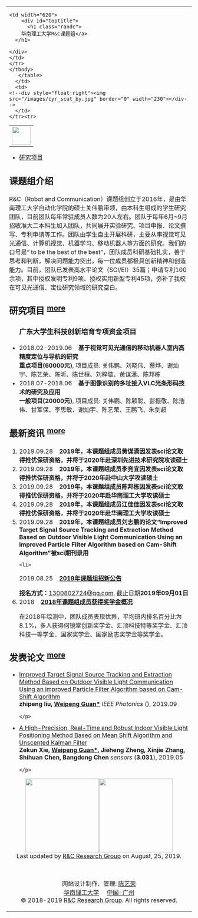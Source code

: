 


<head><meta http-equiv="Content-Type" content="text/html; charset=UTF-8">
<link rel="shortcut icon" href="./picture/randc_logo.png">
	
<meta name="keywords" content="R&C课题组, 华南理工大学, 可见光通信, 机器人, R&C Research Group, South China University of Technology, robot, VLC, communication">
<meta name="description" content="R&C课题组的主页">
<meta name="360-site-verification" content="d423d8da2550ca5def68c898ec0f4a36" />
<link rel="stylesheet" href="./css/jemdoc.css" type="text/css">

<title>华南理工大学R&C课题组</title>

<script type="text/javascript" async="" src="./css/ga.js"></script><script type="text/javascript">
  var _gaq = _gaq || [];
  _gaq.push(['_setAccount', 'UA-39824124-1']);
  _gaq.push(['_trackPageview']);
  (function() {
    var ga = document.createElement('script'); ga.type = 'text/javascript'; ga.async = true;

    var s = document.getElementsByTagName('script')[0]; s.parentNode.insertBefore(ga, s);
  })();
</script>

<style id="nightModeStyle">
html.cye-enabled.cye-nm:not(*:-webkit-full-screen-ancestor) body,
html.cye-enabled.cye-nm:not(*:-webkit-full-screen-ancestor) #cye-workaround-body {-webkit-filter:contrast(91%) brightness(84%) invert(1);}</style><style id="cyebody">html.cye-enabled.cye-lm body{background-color:#cce8cf !important;border-color:rgb(51, 58, 51) !important;background-image:none !important;color:#000000  !important}</style><style id="cyediv">html.cye-enabled.cye-lm div{background-color:#cce8cf !important;border-color:rgb(51, 58, 51) !important;background-image:none !important;color:#000000  !important}</style><style id="cyetable">html.cye-enabled.cye-lm th{background-color:#cce8cf !important;border-color:rgb(51, 58, 51) !important;background-image:none !important;color:#000000  !important}html.cye-enabled.cye-lm td{background-color:#cce8cf !important;border-color:rgb(51, 58, 51) !important;background-image:none !important;color:#000000  !important}</style><style id="cyetextInput">html.cye-enabled.cye-lm input[type=text]{background-color:#cce8cf !important;border-color:rgb(51, 58, 51) !important;background-image:none !important;color:#000000  !important}html.cye-enabled.cye-lm textarea{background-color:#cce8cf !important;border-color:rgb(51, 58, 51) !important;background-image:none !important;color:#000000  !important}</style><style id="cyeselect">html.cye-enabled.cye-lm select{background-color:#cce8cf !important;border-color:rgb(51, 58, 51) !important;background-image:none !important;color:#000000  !important}</style><style id="cyeul">html.cye-enabled.cye-lm ul{background-color:#cce8cf !important;border-color:rgb(51, 58, 51) !important;background-image:none !important;color:#000000  !important}</style><style id="cyeChangeByClick">html.cye-enabled.cye-lm .cye-lm-tag,html.cye-enabled.cye-lm.cye-lm-tag{background-color:#cce8cf !important;border-color:rgb(51, 58, 51) !important;background-image:none !important;color:#000000  !important}</style>
<style id="style-1-cropbar-clipper">/* Copyright 2014 Evernote Corporation. All rights reserved. */
.en-markup-crop-options {
    top: 18px !important;
    left: 50% !important;
    margin-left: -100px !important;
    width: 200px !important;
    border: 2px rgba(255,255,255,.38) solid !important;
    border-radius: 4px !important;
}
<script>
  (function(i,s,o,g,r,a,m){i['GoogleAnalyticsObject']=r;i[r]=i[r]||function(){
  (i[r].q=i[r].q||[]).push(arguments)},i[r].l=1*new Date();a=s.createElement(o),
  m=s.getElementsByTagName(o)[0];a.async=1;a.src=g;m.parentNode.insertBefore(a,m)
  });
  ga('create', 'UA-82384246-1', 'auto');
  ga('send', 'pageview');
</script>
.en-markup-crop-options div div:first-of-type {
    margin-left: 0px !important;
}

h1.randc{font-size:50px;}

ul.menu{
    list-style-type: none;
    margin: 0;
    padding: 0;
    overflow: hidden;
    background-color: #909090;
    /*position: fixed;*/
    top: 0;
    width: 100%;
}

li.menu {
    float: left;
}

li.menu a {
    display: block;
    color: white;
    text-align: center;
    padding: 16px 16px;
    text-decoration: none;
}

li.menu a:hover:not(.active) {
    background-color: #111;
}

.active {
    background-color: #3333FF;
}
	
</style>

	
	
</head>


	
<body ryt12610="1">
<div id="layout-content" style="margin-top:15px">

<table>
  <tbody>
    <tr>
      <td width="670">
       <table>
        <tbody>
	<col valign="middle">
        <tr>
	<td width="50">
	<div style="float:right"><img src="./picture/randc_logo.png" border="0" width="50"></div>	
	</td>

	<td width="620">
        <div id="toptitle">
          <h1 class="randc">
		华南理工大学R&C课题组</a>
	  </h1>
		
	</div>
	</td>
	</tr>
	</tbody>
       </table>
      </td>
      <td>
	<!--div style="float:right"><img src="/images/cyr_scut_by.jpg" border="0" width="230"></div-->
      </td>
    </tr><tr>
  </tr></tbody>
</table>

<!--此处插入菜单框架-->

<ul class="menu">
  <li class="menu"><a href="https://ccRoboteam.github.io/README/">研究项目</a></li>
</ul>

<h2>课题组介绍</h2>
  <p>
  R&C（Robot and Communication）课题组创立于2016年，是由华南理工大学自动化学院的硕士关伟鹏</a>带领，由本科生组成的学生研究团队，目前团队每年常驻成员人数为20人左右。团队于每年6月~9月招收准大二本科生加入团队，共同展开实验研究、项目申报、论文撰写、专利申请等工作。团队由学生自主开展科研，主要从事视觉可见光通信、计算机视觉、机器学习、移动机器人等方面的研究。我们的口号是“ to be the best of the best”，团队成员科研基础扎实，善于思考和判断，解决问题能力突出，每一位成员都极具创新精神和创造能力。目前，团队已发表高水平论文（SCI/EI）35篇；申请专利100余项，其中授权发明专利9项、授权实用新型专利45项，弥补了我校在可见光通信、定位研究领域的研究空白。
  </p>
  

<h2>研究项目 <sup><a href="https://scutrandc.github.io/projects/"><font class="highlight">more</font></a></sup></h2>
<ul>
<h3>广东大学生科技创新培育专项资金项目</h3>
  <li>
  2018.02-2019.06&nbsp;&nbsp;&nbsp;&nbsp;<b>基于视觉可见光通信的移动机器人室内高精度定位与导航的研究</b>
  </li>
  <b>重点项目(60000元)</b>, 项目成员: 关伟鹏、刘晓伟、蔡烨、谢灿宇、陈艺荣、陈昕、陈世桓、刘梓璇、黄谋潇、陈邦栋
  <li>
  2018.07-2018.06&nbsp;&nbsp;&nbsp;&nbsp;<b>基于图像识别的多址接入VLC光条形码技术的研究及应用</b>
  </li>
  <b>一般项目(20000元)</b>, 项目成员: 关伟鹏、陈颖聪、彭振敬、陈浩伟、甘军保、李思敏、谢灿宇、陈艺荣、王鹏飞、朱剑超


</ul>




<h2>最新资讯 <sup><a href="https://scutrandc.github.io/news/"><font class="highlight">more</font></a></sup></h2>
<ol>
  <li>
  2019.09.28&nbsp;&nbsp;&nbsp;&nbsp;<b>2019年，本课题组成员黄谋潇因发表sci论文取得推优保研资格，并将于2020年赴深圳先进技术研究院攻读硕士</b>
  </li>
	<li>
  2019.09.28&nbsp;&nbsp;&nbsp;&nbsp;<b>2019年，本课题组成员李竞宜因发表sci论文取得推优保研资格，并将于2020年赴中山大学攻读硕士</b>
  </li>
	<li>
  2019.09.28&nbsp;&nbsp;&nbsp;&nbsp;<b>2019年，本课题组成员陈邦栋因发表sci论文取得推优保研资格，并将于2020年赴华南理工大学攻读硕士</b>
  </li>
	<li>
  2019.09.28&nbsp;&nbsp;&nbsp;&nbsp;<b>2019年，本课题组成员江佳佳因发表sci论文取得推优保研资格，并将于2020年赴华南理工大学攻读硕士</b>
  </li>
		<li>
  2019.09.28&nbsp;&nbsp;&nbsp;&nbsp;<b>2019年，本课题组成员刘志鹏的论文“Improved Target Signal Source Tracking and Extraction Method Based on Outdoor Visible Light Communication Using an improved Particle Filter Algorithm based on Cam-Shift Algorithm”被sci期刊录用</b>
  </li>
	
	

	
	<li>
  2019.08.25&nbsp;&nbsp;&nbsp;&nbsp;<b><a href="https://scutrandc.github.io/news/2019/zhaoxin2019.html">2019年课题组招新公告</a></b>
  </li>
  <b>报名方式：</b><a href="mailto:1300802724@qq.com">1300802724@qq.com</a>, 截止日期<b><font class="highlight">2019年09月01日</font></b>

  <li>
  2018&nbsp;&nbsp;&nbsp;&nbsp;<b><a href="#">2018年课题组成员获得奖学金概况</a></b>
  </li>
  <p>
     在2018年综测中，团队成员表现优异，平均班内排名百分比为8.1%，多人获得何镜堂创新奖学金、汇顶科技特等奖学金、汇顶科技一等学金、国家奖学金、国家励志奖学金等奖学金。
  </p>

	

</ol>



<h2>发表论文 <sup><a href="https://scutrandc.github.io/papers/"><font class="highlight">more</font></a></sup></h2>
<ul>
<li>
    <a href="https://www.mdpi.com/1424-8220/19/5/1094">
Improved Target Signal Source Tracking and Extraction Method Based on Outdoor Visible Light Communication Using an improved Particle Filter Algorithm based on Cam-Shift Algorithm</a><br>
	 <b>zhipeng liu, <a href="https://kwanwaipang.github.io/">Weipeng Guan*</a></b>
    <em>IEEE Photonics</em> (<b></b>), 2019.09<br>
    <p style="margin-top:3px">

    </p>
 </li>	
 <li>
    <a href="https://www.mdpi.com/1424-8220/19/5/1094">A High-Precision, Real-Time and Robust Indoor Visible Light Positioning Method Based on Mean Shift Algorithm and Unscented Kalman Filter</a><br>
	 <b>Zekun Xie, <a href="https://kwanwaipang.github.io/">Weipeng Guan*</a>, Jieheng Zheng, Xinjie Zhang, Shihuan Chen, Bangdong Chen</b>
    <em>sensors</em> (<b>3.031</b>), 2019.05<br>
    <p style="margin-top:3px">

    </p>
 </li>	
	

</ul>


<!--底部展示图片 陈艺荣-->
<div align="center"><img src="./picture/randc_logo.png" border="0" width="200"><img src="./picture/randc_scan.png" border="0" width="200"></div>

<div align="center">Last updated by <a href='https://scutrandc.github.io/'>R&C Research Group</a> on August, 25, 2019.</div>
<p>
</p>

<div align="center">
  <script type="text/javascript">
      var cnzz_protocol = (("https:" == document.location.protocol) ? "https://" : "http://");document.write(unescape("%3Cspan id='cnzz_stat_icon_1277960481'%3E%3C/span%3E%3Cscript src='" + cnzz_protocol + "v1.cnzz.com/z_stat.php%3Fid%3D1277960481%26online%3D1%26show%3Dline' type='text/javascript'%3E%3C/script%3E"));
  </script><br>
</div>

<!--网站说明 陈艺荣-->
<div align="center">
<p>
  网站设计制作、管理: <a href="http://www.yirongchen.com/">陈艺荣</a><br>
 <a href='http://www.scut.edu.cn/'>华南理工大学</a>&nbsp;&nbsp;&nbsp;&nbsp; <a href="https://map.baidu.com/poi/%E5%8D%8E%E5%8D%97%E7%90%86%E5%B7%A5%E5%A4%A7%E5%AD%A6(%E4%BA%94%E5%B1%B1%E6%A0%A1%E5%8C%BA)/@12618360.90415888,2639356.0395327103,11.68z?uid=a45f647e846847649a0050da&primaryUid=1706766828930469904&ugc_type=3&ugc_ver=1&device_ratio=1&compat=1&querytype=detailConInfo&da_src=shareurl">中国-广州</a><br>
 © 2018-2019 <a href='https://scutrandc.github.io/'>R&C Research Group</a>. All rights reserved.
</p>
</div>

</body>
</html>
